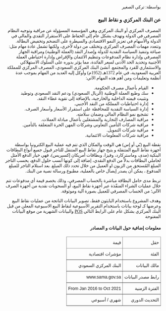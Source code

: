 <link href="https://fonts.googleapis.com/css2?family=IBM+Plex+Sans+Arabic&display=swap" rel="stylesheet" type="text/css"/>
    <style> bdi {font-family: 'IBM Plex Sans Arabic';}
    div { direction: RTL;</style>

 <div><p><bdi>   بواسطة: تركي الصغير </bdi></p></div>


 <div><h3><bdi> عن البنك المركزي و نقاط البيع  </bdi></h3></div>

<div><p><bdi>
المصرف المركزي أو البنك المركزي وهي المؤسسة المسؤولة عن مراقبة وتوجيه النظام المصرفي في الدولة وتهدف بشكل عام إلى الحفاظ على الاستقرار النقدي والمالي في الدولة والأسهام في تعزيز النمو الاقتصادي والسيطرة على التضخم وتخفيض البطالة. وتتعدد مهمات المصرف المركزي وتختلف من دولة لأخرى، ولكنها تشمل عادة مهام مثل: صياغة وتنفيذ السياسة النقدية للدولة وإصدار النقد (العملة الوطنية) ومراقبة الجهاز المصرفي وإدارة نظام المدفوعات وتنظيم الائتمان والإقراض وإدارة احتياطي العملة الأجنبية وتحديد الحد الأدنى لسعر الفائدة، مما يؤثر بدوره على السلوك الاستهلاكي والاستثماري للفرد والمجتمع.
أنشئ البنك المركزي السعودي، المصرف المركزي للمملكة العربية السعودية، في عام 1372هـ (1952م) وأوكل إليه العديد من المهام بموجب عدة أنظمة وتعليمات ومن أهم هذه المهام الآتي:
<div><ul>
    <li> القيام بأعمال مصرف الحكومة. </li>
    <li> سك وطبع العملة الوطنية (الريال السعودي) ودعم النقد السعودي وتوطيد وتثبيت قيمته الداخلية والخارجية، بالإضافة إلى تقوية غطاء النقد. </li>
    <li> إدارة احتياطيات المملكة من النقد الأجنبي. </li>
    <li> إدارة السياسة النقدية للمحافظة على استقرار الأسعار وأسعار الصرف. </li> 
    <li> تشجيع نمو النظام المالي وضمان سلامته. </li>
    <li> مراقبة المصارف التجارية والمشتغلين بأعمال مبادلة العملات. </li>
    <li> مراقبة شركات التأمين التعاوني وشركات المهن الحرة المتعلقة بالتأمين.   </li>
    <li> مراقبة شركات التمويل. </li>
    <li> مراقبة شركات المعلومات الائتمانية. </li>
</ul>
</div>
<div><p><bdi>
نقطة البيع (بّي أو إس) هي الوقت والمكان الذي تتم فيه عملية البيع الكترونيا بواسطة أجهزة نقاط البيع المتنقلة و يتيح جهاز نقاط البيع المتنقل للتاجر قبول جميع أنواع البطاقات البنكية (مدى، وماستركارد، وفيزا، وبطاقات أمريكان إكسبريس)، فهي خيار الدفع الأمثل لحاملي البطاقات بدلاً من الدفع النقدي، إضافة إلى كونها أنسب حلول الدفع، يحسب التاجر المبلغ المُستحق من الزبون او العميل من خلال تحدد ذلك المبلغ. بعد استلام التاجر للمبلغ المدفوع ، يمكن أن يصدر إيصال خاص بالعملية، مطبوع ورسالة نصية من البنك.
</bdi></p></div>
<div><p><bdi>
تربط مدى حامل البطاقة مباشرة بالحساب المصرفي، وذلك بخصم قيمة أي مدفوعات تتم خلال عمليات الشراء المنفّذة عبر أجهزة نقاط البيع، أو السحوبات نقدية من أجهزة الصرف الآلي؛ من الحساب المصرفي للعميل بصورة آلية وموثوقة.
</bdi></p></div>
<div><p><bdi>
وهدف المشروع باستخدام البايثون فقط، تصوير البيانات الناتجة من عمليات نقاط البيع وعرضها كـ لوحة بيانات باستخدام التقرير الأسبوعية لنقاط البيع الاسبوعية المعلن من قبل البنك المركزي بشكل عام على الرابط التالي
<a href="[url](https://www.sama.gov.sa/en-US/Indices/Pages/POS.aspx)">POS</a>
والبيانات الشهرية من موقع البيانات المغتوحة
</bdi></p></div>

<div><h4><bdi>
معلومات إضافية حول
البيانات و المصادر
<div><h4><bdi>

<style type="text/css">
.tg  {border-collapse:collapse;border-spacing:0;}
.tg td{border-color:black;border-style:solid;border-width:1px;font-family:IBM Plex Sans Arabic, sans-serif;font-size:14px;
  overflow:hidden;padding:10px 5px;word-break:normal;}
.tg th{border-color:black;border-style:solid;border-width:1px;font-family:IBM Plex Sans Arabic, sans-serif;font-size:14px;
  font-weight:normal;overflow:hidden;padding:10px 5px;word-break:normal;}
.tg .tg-za14{border-color:inherit;text-align:right;vertical-align:bottom}
</style>
<table class="tg">
<thead>
  <tr>
    <th class="tg-za14">حقل</th>
    <th class="tg-za14">قيمة</th>
  </tr>
</thead>
<tbody>
  <tr>
    <td class="tg-za14">الفئة</td>
    <td class="tg-za14">مؤشرات اقتصادية</td>
  </tr>
  <tr>
    <td class="tg-za14">مالك البيانات</td>
    <td class="tg-za14">البنك المركزي السعودي</td>
  </tr>
  <tr>
    <td class="tg-za14">رابط مصدر البيانات</td>  
    <td class="tg-za14">www.sama.gov.sa</td>
  </tr>
  <tr>
    <td class="tg-za14">الفترة الزمنية</td>
    <td class="tg-za14">From Jan 2016 to Oct 2021</td>
  </tr>
  <tr>
    <td class="tg-za14">التحديث الدوري</td>
    <td class="tg-za14">  شهري / أسبوعي</td>
  </tr>
</tbody>
</table>

